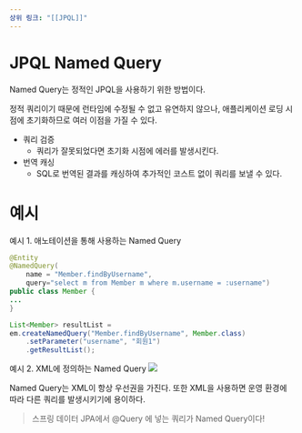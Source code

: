 ```yaml
---
상위 링크: "[[JPQL]]"
---
```

# JPQL Named Query

Named Query는 정적인 JPQL을 사용하기 위한 방법이다.

정적 쿼리이기 때문에 런타임에 수정될 수 없고 유연하지 않으나, 애플리케이션 로딩 시점에 초기화하므로 여러 이점을 가질 수 있다.

* 쿼리 검증
	* 쿼리가 잘못되었다면 초기화 시점에 에러를 발생시킨다.
* 번역 캐싱
	* SQL로 번역된 결과를 캐싱하여 추가적인 코스트 없이 쿼리를 보낼 수 있다.

# 예시

예시 1. 애노테이션을 통해 사용하는 Named Query

```java
@Entity
@NamedQuery(
	name = "Member.findByUsername",
	query="select m from Member m where m.username = :username")
public class Member {
...
}

List<Member> resultList =
em.createNamedQuery("Member.findByUsername", Member.class)
	.setParameter("username", "회원1")
	.getResultList();
```

예시 2. XML에 정의하는 Named Query
![](https://i.imgur.com/AVa6sjo.png)

Named Query는 XML이 항상 우선권을 가진다. 또한 XML을 사용하면 운영 환경에 따라 다른 쿼리를 발생시키기에 용이하다.

> 스프링 데이터 JPA에서 @Query 에 넣는 쿼리가 Named Query이다!